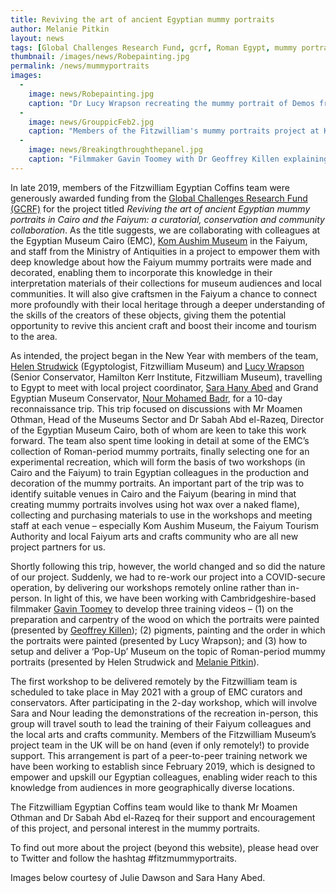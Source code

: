 ```yaml
---
title: Reviving the art of ancient Egyptian mummy portraits
author: Melanie Pitkin
layout: news
tags: [Global Challenges Research Fund, gcrf, Roman Egypt, mummy portraits, Faiyum portraits, Fayum portraits]
thumbnail: /images/news/Robepainting.jpg
permalink: /news/mummyportraits
images:
  -
    image: news/Robepainting.jpg
    caption: "Dr Lucy Wrapson recreating the mummy portrait of Demos from Hawara."
  -
    image: news/GrouppicFeb2.jpg
    caption: "Members of the Fitzwilliam's mummy portraits project at Karanis in February 2020."
  -
    image: news/Breakingthroughthepanel.jpg
    caption: "Filmmaker Gavin Toomey with Dr Geoffrey Killen explaining the benefits of limewood."
---
```


In late 2019, members of the Fitzwilliam Egyptian Coffins team were generously awarded funding from the [Global Challenges Research Fund (GCRF)](https://www.ukri.org/our-work/collaborating-internationally/global-challenges-research-fund/) for the project titled *Reviving the art of ancient Egyptian mummy portraits in Cairo and the Faiyum: a curatorial, conservation and community collaboration*.  As the title suggests, we are collaborating with colleagues at the Egyptian Museum Cairo (EMC), [Kom Aushim Museum](https://www.sca-egypt.org/eng/MUS_Kom_Aushim.html) in the Faiyum, and staff from the Ministry of Antiquities in a project to empower them with deep knowledge about how the Faiyum mummy portraits were made and decorated, enabling them to incorporate this knowledge in their interpretation materials of their collections for museum audiences and local communities. It will also give craftsmen in the Faiyum a chance to connect more profoundly with their local heritage through a deeper understanding of the skills of the creators of these objects, giving them the potential opportunity to revive this ancient craft and boost their income and tourism to the area.

As intended, the project began in the New Year with members of the team, [Helen Strudwick](https://egyptiancoffins.org/team/helen-strudwick) (Egyptologist, Fitzwilliam Museum) and [Lucy Wrapson](https://www.hki.fitzmuseum.cam.ac.uk/directory/lucy-wrapson) (Senior Conservator, Hamilton Kerr Institute, Fitzwilliam Museum), travelling to Egypt to meet with local project coordinator, [Sara Hany Abed](https://egyptiancoffins.org/team/sara-hany-abed/) and Grand Egyptian Museum Conservator, [Nour Mohamed Badr](https://www.researchgate.net/profile/Nour_Badr), for a 10-day reconnaissance trip. This trip focused on discussions with Mr Moamen Othman, Head of the Museums Sector and Dr Sabah Abd el-Razeq, Director of the Egyptian Museum Cairo, both of whom are keen to take this work forward. The team also spent time looking in detail at some of the EMC’s collection of Roman-period mummy portraits, finally selecting one for an experimental recreation, which will form the basis of two workshops (in Cairo and the Faiyum) to train Egyptian colleagues in the production and decoration of the mummy portraits. An important part of the trip was to identify suitable venues in Cairo and the Faiyum (bearing in mind that creating mummy portraits involves using hot wax over a naked flame), collecting and purchasing materials to use in the workshops and meeting staff at each venue – especially Kom Aushim Museum, the Faiyum Tourism Authority and local Faiyum arts and crafts community who are all new project partners for us.

Shortly following this trip, however, the world changed and so did the nature of our project. Suddenly, we had to re-work our project into a COVID-secure operation, by delivering our workshops remotely online rather than in-person. In light of this, we have been working with Cambridgeshire-based filmmaker [Gavin Toomey](https://www.gavintoomey.com/info) to develop three training videos – (1) on the preparation and carpentry of the wood on which the portraits were painted (presented by [Geoffrey Killen](https://egyptiancoffins.org/team/geoff-killen/)); (2) pigments, painting and the order in which the portraits were painted (presented by Lucy Wrapson); and (3) how to setup and deliver a ‘Pop-Up’ Museum on the topic of Roman-period mummy portraits (presented by Helen Strudwick and [Melanie Pitkin](https://egyptiancoffins.org/team/melanie-pitkin/)).

The first workshop to be delivered remotely by the Fitzwilliam team is scheduled to take place in May 2021 with a group of EMC curators and conservators. After participating in the 2-day workshop, which will involve Sara and Nour leading the demonstrations of the recreation in-person, this group will travel south to lead the training of their Faiyum colleagues and the local arts and crafts community. Members of the Fitzwilliam Museum’s project team in the UK will be on hand (even if only remotely!) to provide support. This arrangement is part of a peer-to-peer training network we have been working to establish since February 2019, which is designed to empower and upskill our Egyptian colleagues, enabling wider reach to this knowledge from audiences in more geographically diverse locations. 

The Fitzwilliam Egyptian Coffins team would like to thank Mr Moamen Othman and Dr Sabah Abd el-Razeq for their support and encouragement of this project, and personal interest in the mummy portraits. 

To find out more about the project (beyond this website), please head over to Twitter and follow the hashtag #fitzmummyportraits.

Images below courtesy of Julie Dawson and Sara Hany Abed.
